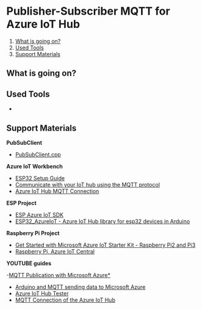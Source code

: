 # Publisher-Subscriber MQTT for Azure IoT Hub

1) [What is going on?](#)
2) [Used Tools](#tools)
3) [Support Materials](#materials)

## What is going on?

## Used Tools
- 

## Support Materials <a name="materials"></a>

**PubSubClient**
- [PubSubClient.cpp](https://github.com/knolleary/pubsubclient/blob/master/src/PubSubClient.cpp)

**Azure IoT Workbench**
- [ESP32 Setup Guide](https://github.com/microsoft/vscode-iot-workbench/blob/master/docs/esp32/esp32-setup.md)
- [Communicate with your IoT hub using the MQTT protocol](https://docs.microsoft.com/en-us/azure/iot-hub/iot-hub-mqtt-support)
- [Azure IoT Hub MQTT Connection](https://www.opc-router.com/azure-iot-hub-mqtt-connection/#AzureIoTHubMQTTClientConfiguration)

**ESP Project**
- [ESP Azure IoT SDK](https://github.com/espressif/esp-azure?fbclid=IwAR2gINJAbW_89AL0iq2T_c0TRb_Q0TVUISU9mHSa_gzrqex24haVat85E0s)
- [ESP32_AzureIoT - Azure IoT Hub library for esp32 devices in Arduino](https://github.com/VSChina/ESP32_AzureIoT_Arduino)

**Raspberry Pi Project**

- [Get Started with Microsoft Azure IoT Starter Kit - Raspberry Pi2 and Pi3](https://github.com/Azure-Samples/iot-hub-c-raspberrypi-getstartedkit/blob/master/README.md)
- [Raspberry Pi, Azure IoT Central](https://dev.to/azure/raspberry-pi-azure-iot-central-and-docker-container-debugging-56hn)

**YOUTUBE guides**

-[MQTT Publication with Microsoft Azure*](https://github.com/intel-iot-devkit/up-squared-grove-IoT-dev-kit-arduino-create/blob/master/examples/MqttPubAzure/README.md?fbclid=IwAR1bxSxw0JIXtDuJhlCDTFUfhoGYdaaCzHFHbjsBfHijY-wE4I6QQTx2_kk)
- [Arduino and MQTT sending data to Microsoft Azure](https://www.youtube.com/watch?v=SVfT3cT2rKE&t=371s&ab_channel=BrianWharton)
- [Azure IoT Hub Tester](https://www.codeproject.com/Articles/1173356/Azure-IoT-Hub-Tester)
- [MQTT Connection of the Azure IoT Hub](https://www.opc-router.com/azure-iot-hub-mqtt-connection/#AzureIoTHubMQTTClientConfiguration)
